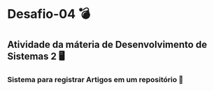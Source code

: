 # Desafio-04 :bomb:	

## Atividade da máteria de Desenvolvimento de Sistemas 2 :desktop_computer:	

### Sistema para registrar Artigos em um repositório :bookmark_tabs:	


